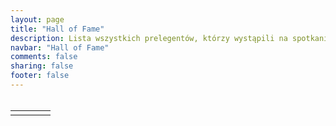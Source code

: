 ```yaml
---
layout: page
title: "Hall of Fame"
description: Lista wszystkich prelegentów, którzy wystąpili na spotkaniach toruńskiej grupy użytkowników języka Java.
navbar: "Hall of Fame"
comments: false
sharing: false
footer: false
---
```

<div class="ng-cloak" ng-cloak>
  <div class="panel panel-default hof-speaker" ng-repeat="speaker in mainCtrl.speakers | orderBy:'-lastMeeting'" ng-animate=" 'animate' ">
    <div class="panel-body">
      <div class="row">
        <div class="col-tn-4 col-xs-3 col-sm-2 col-md-2 col-lg-2 face">
          <img class="no-border" ng-src="[[mainCtrl.imageUrl(speaker.img)]]" />
        </div>
        <div class="col-tn-8 col-xs-9 col-sm-10 col-md-10 col-lg-10">
          <h4 class="speaker-name" ng-bind="speaker.name"></h4>
        </div>
        <div class="col-tn-12 col-xs-12 col-sm-10 col-md-10 col-lg-10 talks">
          <table class="table table-striped table-hover">
            <tbody>
              <tr ng-repeat="talk in speaker.talks | orderBy:'-meetingNumber'" >
                <td class="col-tn-1 text-right">
                  <a ng-href="[[mainCtrl.meetingUrl(talk.meetingNumber)]]" class="btn btn-primary btn-xs" ng-bind-template="#[[talk.meetingNumber]]"></a>
                </td>
                <td class="col-tn-9" ng-bind="talk.title"></td>
                <td class="col-tn-1 text-center">
                  <a ng-show="talk.youtube" ng-href="[[talk.youtube]]" target="_blank">
                    <span class="fa fa-video-camera fa-1-5x"></span>
                  </a>
                </td>
                <td class="col-tn-1 text-center">
                  <a ng-show="talk.slides" ng-href="[[talk.slides]]" target="_blank">
                    <span class="fa fa-picture-o fa-1-5x"></span>
                  </a>
                </td>
              </tr>
            </tbody>
          </table>
        </div>
      </div>
    </div>
  </div>
</div>
